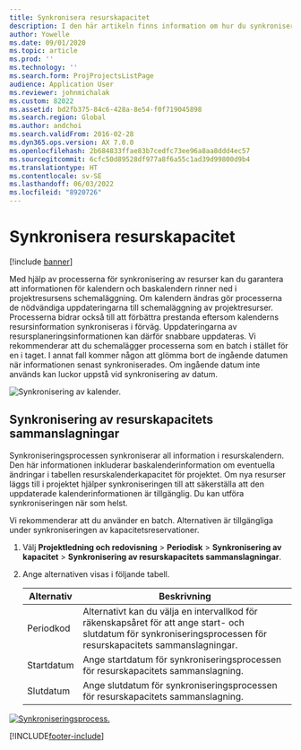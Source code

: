 ```yaml
---
title: Synkronisera resurskapacitet
description: I den här artikeln finns information om hur du synkroniserar en resurskapacitet för kalendrar och projekt.
author: Yowelle
ms.date: 09/01/2020
ms.topic: article
ms.prod: ''
ms.technology: ''
ms.search.form: ProjProjectsListPage
audience: Application User
ms.reviewer: johnmichalak
ms.custom: 82022
ms.assetid: bd2fb375-84c6-428a-8e54-f0f719045898
ms.search.region: Global
ms.author: andchoi
ms.search.validFrom: 2016-02-28
ms.dyn365.ops.version: AX 7.0.0
ms.openlocfilehash: 2b684833ffae83b7cedfc73ee96a8aa8ddd4ec57
ms.sourcegitcommit: 6cfc50d89528df977a8f6a55c1ad39d99800d9b4
ms.translationtype: HT
ms.contentlocale: sv-SE
ms.lasthandoff: 06/03/2022
ms.locfileid: "8920726"
---
```

# <a name="synchronize-resource-capacity"></a>Synkronisera resurskapacitet

[!include [banner](../includes/banner.md)]

Med hjälp av processerna för synkronisering av resurser kan du garantera att informationen för kalendern och baskalendern rinner ned i projektresursens schemaläggning. Om kalendern ändras gör processerna de nödvändiga uppdateringarna till schemaläggning av projektresurser. Processerna bidrar också till att förbättra prestanda eftersom kalenderns resursinformation synkroniseras i förväg. Uppdateringarna av resursplaneringsinformationen kan därför snabbare uppdateras. Vi rekommenderar att du schemalägger processerna som en batch i stället för en i taget. I annat fall kommer någon att glömma bort de ingående datumen när informationen senast synkroniserades. Om ingående datum inte används kan luckor uppstå vid synkronisering av datum.

![Synkronisering av kalender.](./media/projectresourcing04-1024x471.jpg)

## <a name="synchronize-resource-capacity-roll-ups"></a>Synkronisering av resurskapacitets sammanslagningar

Synkroniseringsprocessen synkroniserar all information i resurskalendern. Den här informationen inkluderar baskalenderinformation om eventuella ändringar i tabellen resurskalenderkapacitet för projektet. Om nya resurser läggs till i projektet hjälper synkroniseringen till att säkerställa att den uppdaterade kalenderinformationen är tillgänglig. Du kan utföra synkroniseringen när som helst.

Vi rekommenderar att du använder en batch. Alternativen är tillgängliga under synkroniseringen av kapacitetsreservationer.

1. Välj **Projektledning och redovisning** &gt; **Periodisk** &gt; **Synkronisering av kapacitet** &gt; **Synkronisering av resurskapacitets sammanslagningar**.
2. Ange alternativen visas i följande tabell.

    | Alternativ      | Beskrivning |
    |-------------|-------------|
    | Periodkod | Alternativt kan du välja en intervallkod för räkenskapsåret för att ange start- och slutdatum för synkroniseringsprocessen för resurskapacitets sammanslagningar. |
    | Startdatum  | Ange startdatum för synkroniseringsprocessen för resurskapacitets sammanslagning. |
    | Slutdatum    | Ange slutdatum för synkroniseringsprocessen för resurskapacitets sammanslagning. |

[![Synkroniseringsprocess.](./media/projectresourcing09.jpg)](./media/projectresourcing09.jpg)


[!INCLUDE[footer-include](../includes/footer-banner.md)]